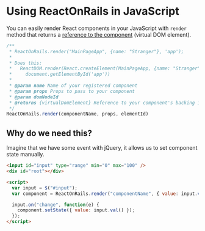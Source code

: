 # Using ReactOnRails in JavaScript
You can easily render React components in your JavaScript with `render` method that returns a [reference to the component](https://facebook.github.io/react/docs/more-about-refs.html) (virtual DOM element).

```js
/**
 * ReactOnRails.render("MainPageApp", {name: "Stranger"}, 'app');
 *
 * Does this:
 *   ReactDOM.render(React.createElement(MainPageApp, {name: "Stranger"}),
 *     document.getElementById('app'))
 *
 * @param name Name of your registered component
 * @param props Props to pass to your component
 * @param domNodeId
 * @returns {virtualDomElement} Reference to your component's backing instance
 */
ReactOnRails.render(componentName, props, elementId)
```

## Why do we need this?
Imagine that we have some event with jQuery, it allows us to set component state manually.

```html
<input id="input" type="range" min="0" max="100" />
<div id="root"></div>

<script>
  var input = $("#input");
  var component = ReactOnRails.render("componentName", { value: input.val() }, "root");

  input.on("change", function(e) {
    component.setState({ value: input.val() });
  });
</script>
```
